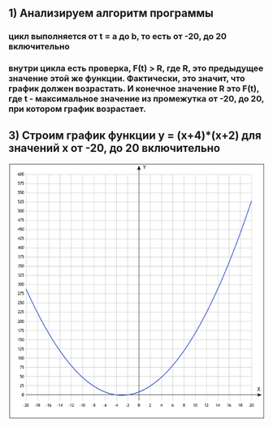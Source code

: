 
## 1) Анализируем алгоритм программы #
### цикл выполняется от t = a до b, то есть от -20, до 20 включительно ###
### внутри цикла есть проверка, F(t) > R, где R, это предыдущее значение этой же функции. Фактически, это значит, что график должен возрастать. И конечное значение R это F(t), где t - максимальное значение из промежутка от -20, до 20, при котором график возрастает. ###
## 3) Строим график функции y = (x+4)*(x+2) для значений x от -20, до 20 включительно ##

![Alt text](https://raw.githubusercontent.com/Brizhanev/zadanie/master/b428976f-4bfb-4350-a453-cde891deaa60.png)
